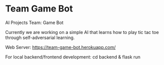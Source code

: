 # Team Game Bot
AI Projects Team: Game Bot

Currently we are working on a simple AI that learns how to play tic tac toe through self-adversarial learning.

Web Server: https://team-game-bot.herokuapp.com/

For local backend/frontend development: cd backend & flask run
